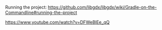 Running the project:
https://github.com/libgdx/libgdx/wiki/Gradle-on-the-Commandline#running-the-project

https://www.youtube.com/watch?v=DFWeBlEe_qQ
